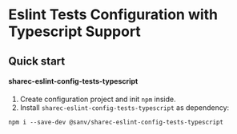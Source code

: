 # Eslint Tests Configuration with Typescript Support

## Quick start

#### sharec-eslint-config-tests-typescript
1. Create configuration project and init `npm` inside.
2. Install `sharec-eslint-config-tests-typescript` as dependency:

```shell
npm i --save-dev @sanv/sharec-eslint-config-tests-typescript
```
